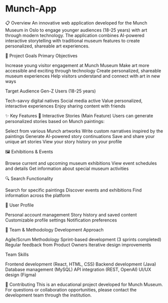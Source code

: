 # Munch-App

📋 Overview
An innovative web application developed for the Munch Museum in Oslo to engage younger audiences (18-25 years) with art through modern technology. The application combines AI-powered interactive storytelling with traditional museum features to create personalized, shareable art experiences.

🎯 Project Goals
Primary Objectives

Increase young visitor engagement at Munch Museum
Make art more accessible and exciting through technology
Create personalized, shareable museum experiences
Help visitors understand and connect with art in new ways

Target Audience
Gen-Z Users (18-25 years)

Tech-savvy digital natives
Social media active
Value personalized, interactive experiences
Enjoy sharing content with friends

✨ Key Features
🎨 Interactive Stories (Main Feature)
Users can generate personalized stories based on Munch paintings:

Select from various Munch artworks
Write custom narratives inspired by the paintings
Generate AI-powered story continuations
Save and share your unique art stories
View your story history on your profile

🖼️ Exhibitions & Events

Browse current and upcoming museum exhibitions
View event schedules and details
Get information about special museum activities

🔍 Search Functionality

Search for specific paintings
Discover events and exhibitions
Find information across the platform

👤 User Profile

Personal account management
Story history and saved content
Customizable profile settings
Notification preferences

👥 Team & Methodology
Development Approach

Agile/Scrum Methodology
Sprint-based development (3 sprints completed)
Regular feedback from Product Owners
Iterative design improvements

Team Skills

Frontend development (React, HTML, CSS)
Backend development (Java)
Database management (MySQL)
API integration (REST, OpenAI)
UI/UX design (Figma)

🤝 Contributing
This is an educational project developed for Munch Museum. For questions or collaboration opportunities, please contact the development team through the institution.
